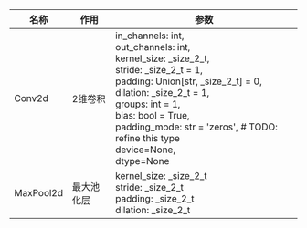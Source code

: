 |名称|作用|参数|
|-|-|-|
|Conv2d|2维卷积|in_channels: int,<br>out_channels: int,<br>kernel_size: _size_2_t,<br>stride: _size_2_t = 1,<br>padding: Union[str, _size_2_t] = 0,<br>dilation: _size_2_t = 1,<br>groups: int = 1,<br>bias: bool = True,<br>padding_mode: str = 'zeros',  # TODO: refine this type<br>device=None,<br>dtype=None<br>|
|MaxPool2d|最大池化层|kernel_size: _size_2_t<br>stride: _size_2_t<br>padding: _size_2_t<br>dilation: _size_2_t|